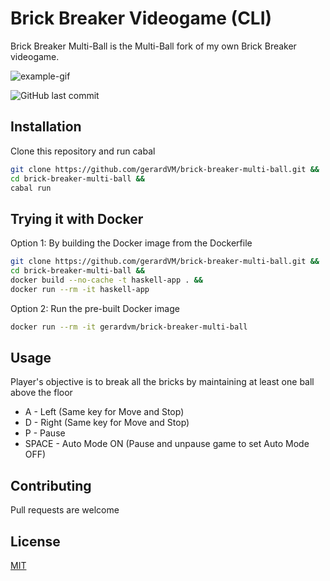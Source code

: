 # Brick Breaker Videogame (CLI)

Brick Breaker Multi-Ball is the Multi-Ball fork of my own Brick Breaker videogame.

![example-gif](example.gif)

![GitHub last commit](https://img.shields.io/github/last-commit/gerardVM/brick-breaker-multi-ball)

## Installation

Clone this repository and run cabal

```bash
git clone https://github.com/gerardVM/brick-breaker-multi-ball.git &&
cd brick-breaker-multi-ball &&
cabal run
```

## Trying it with Docker

Option 1: By building the Docker image from the Dockerfile

```bash
git clone https://github.com/gerardVM/brick-breaker-multi-ball.git &&
cd brick-breaker-multi-ball &&
docker build --no-cache -t haskell-app . &&
docker run --rm -it haskell-app
```
Option 2: Run the pre-built Docker image

```bash
docker run --rm -it gerardvm/brick-breaker-multi-ball
```

## Usage

Player's objective is to break all the bricks by maintaining at least one ball above the floor

- A - Left (Same key for Move and Stop) 
- D - Right (Same key for Move and Stop) 
- P - Pause
- SPACE - Auto Mode ON (Pause and unpause game to set Auto Mode OFF)

## Contributing

Pull requests are welcome

## License

[MIT](LICENSE.txt)

